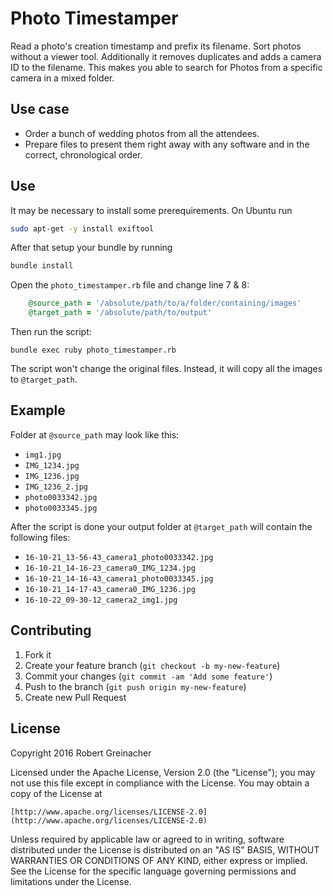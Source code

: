 # Photo Timestamper

Read a photo's creation timestamp and prefix its filename. Sort photos without a viewer tool. Additionally it removes duplicates and adds a camera ID to the filename. This makes you able to search for Photos from a specific camera in a mixed folder.

## Use case

- Order a bunch of wedding photos from all the attendees.
- Prepare files to present them right away with any software and in the correct, chronological order.

## Use

It may be necessary to install some prerequirements.
On Ubuntu run

```bash
sudo apt-get -y install exiftool
```

After that setup your bundle by running

```bash
bundle install
```

Open the `photo_timestamper.rb` file and change line 7 & 8:

```ruby
	@source_path = '/absolute/path/to/a/folder/containing/images'
	@target_path = '/absolute/path/to/output'
```

Then run the script:

```
bundle exec ruby photo_timestamper.rb
```

The script won't change the original files. Instead, it will copy all the images to `@target_path`.

## Example

Folder at `@source_path` may look like this:

- `img1.jpg`
- `IMG_1234.jpg`
- `IMG_1236.jpg`
- `IMG_1236_2.jpg`
- `photo0033342.jpg`
- `photo0033345.jpg`

After the script is done your output folder at `@target_path` will contain the following files:

- `16-10-21_13-56-43_camera1_photo0033342.jpg`
- `16-10-21_14-16-23_camera0_IMG_1234.jpg`
- `16-10-21_14-16-43_camera1_photo0033345.jpg`
- `16-10-21_14-17-43_camera0_IMG_1236.jpg`
- `16-10-22_09-30-12_camera2_img1.jpg`

## Contributing

1. Fork it
2. Create your feature branch (`git checkout -b my-new-feature`)
3. Commit your changes (`git commit -am 'Add some feature'`)
4. Push to the branch (`git push origin my-new-feature`)
5. Create new Pull Request

## License

Copyright 2016 Robert Greinacher

Licensed under the Apache License, Version 2.0 (the "License");
you may not use this file except in compliance with the License.
You may obtain a copy of the License at

    [http://www.apache.org/licenses/LICENSE-2.0](http://www.apache.org/licenses/LICENSE-2.0)

Unless required by applicable law or agreed to in writing, software
distributed under the License is distributed on an "AS IS" BASIS,
WITHOUT WARRANTIES OR CONDITIONS OF ANY KIND, either express or implied.
See the License for the specific language governing permissions and
limitations under the License.

